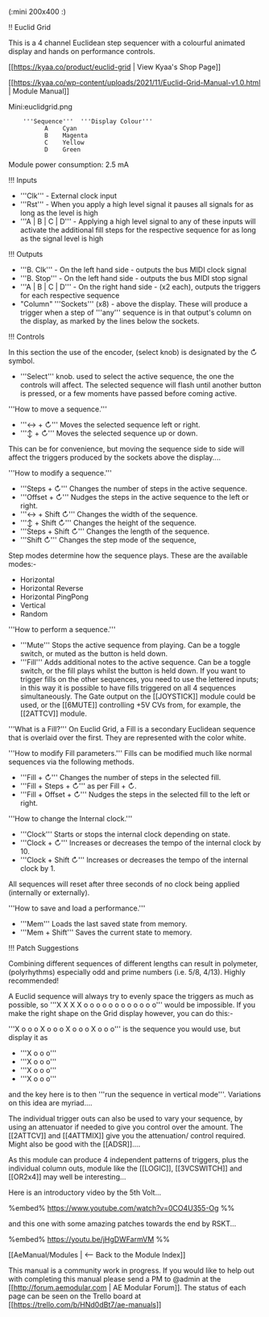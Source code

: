 (:mini 200x400 :)

!! Euclid Grid

This is a 4 channel Euclidean step sequencer with a colourful animated display and hands on performance controls.

[[https://kyaa.co/product/euclid-grid | View Kyaa's Shop Page]]

[[https://kyaa.co/wp-content/uploads/2021/11/Euclid-Grid-Manual-v1.0.html | Module Manual]]

Mini:euclidgrid.png

        '''Sequence'''  '''Display Colour'''
              A	   Cyan
              B	   Magenta
              C	   Yellow
              D	   Green


Module power consumption: 2.5 mA

!!! Inputs

* '''Clk''' - External clock input
* '''Rst''' - When you apply a high level signal it pauses all signals for as long as the level is high
* '''A | B | C | D''' - Applying a high level signal to any of these inputs will activate the additional fill steps for the respective sequence for as long as the signal level is high

!!! Outputs

* '''B. Clk''' - On the left hand side - outputs the bus MIDI clock signal
* '''B. Stop''' - On the left hand side - outputs the bus MIDI stop signal
* '''A | B | C | D''' - On the right hand side - (x2 each), outputs the triggers for each respective sequence
* "Column" '''Sockets''' (x8) - above the display. These will produce a trigger when a step of '''any''' sequence is in that output's column on the display, as marked by the lines below the sockets. 

!!! Controls

In this section the use of the encoder, (select knob) is designated by the ↻ symbol.

* '''Select''' knob.  used to select the active sequence, the one the controls will affect. The selected sequence will flash until another button is pressed, or a few moments have passed before coming active.

'''How to move a sequence.'''

* '''↔ + ↻'''	Moves the selected sequence left or right.
* '''↕ + ↻'''	Moves the selected sequence up or down.

This can be for convenience, but moving the sequence side to side will affect the triggers produced by the sockets above the display....

'''How to modify a sequence.'''

* '''Steps + ↻'''	Changes the number of steps in the active sequence.
* '''Offset + ↻'''	Nudges the steps in the active sequence to the left or right.
* '''↔ + Shift ↻'''	Changes the width of the  sequence.
* '''↕ + Shift ↻'''	Changes the height of the  sequence.
* '''Steps + Shift ↻'''	Changes the length of the  sequence.
* '''Shift ↻'''	Changes the step mode of the sequence, 

Step modes determine how the sequence plays. These are the available modes:-

* Horizontal
* Horizontal Reverse
* Horizontal PingPong
* Vertical
* Random

'''How to perform a sequence.'''

* '''Mute'''	Stops the active sequence from playing. Can be a toggle switch, or  muted as the button is held down.
* '''Fill'''	        Adds additional notes to the active sequence. Can be a toggle switch, or the fill plays whilst the button is  held down. If you want to trigger fills on the other sequences, you need to use the lettered inputs; in this way it is possible to have fills triggered on all 4 sequences simultaneously. The Gate output on the [[JOYSTICK]] module could be used, or the  [[6MUTE]] controlling +5V CVs from, for example, the [[2ATTCV]] module.

'''What is a Fill?'''
On Euclid Grid, a Fill is a secondary Euclidean sequence that is overlaid over the first. They are represented with the color white.

'''How to modify Fill parameters.'''
Fills can be modified much like normal sequences via the following methods.

* '''Fill + ↻'''	Changes the number of steps in the selected fill.
* '''Fill + Steps + ↻'''	as per Fill + ↻.
* '''Fill + Offset + ↻'''	Nudges the steps in the selected fill to the left or right.

'''How to change the Internal clock.'''

* '''Clock'''	Starts or stops the internal clock depending on state.
* '''Clock + ↻'''	Increases or decreases the tempo of the internal clock by 10.
* '''Clock + Shift ↻'''	Increases or decreases the tempo of the internal clock by 1.

All sequences will reset after three seconds of no clock being applied (internally or externally).

'''How to save and load a performance.'''

* '''Mem'''	Loads the last saved state from memory.
* '''Mem + Shift'''	Saves the current state to memory.

!!! Patch Suggestions

Combining different sequences of different lengths can result in polymeter, (polyrhythms) especially odd and prime numbers (i.e. 5/8, 4/13). Highly recommended!

A Euclid sequence will always try to evenly space the triggers as much as possible,  so '''X X X X o o o o o o o o o o o o''' would be impossible. If you make the right shape on the Grid display however, you can do this:-

'''X o o o X o o o X o o o X o o o'''  is the sequence you would use, but display it as 

* '''X o o o'''
* '''X o o o'''
* '''X o o o'''
* '''X o o o'''

and the key here is to then '''run the sequence in vertical mode'''.  Variations on this idea are myriad....

The individual trigger outs can also be used to vary your sequence, by using an attenuator  if needed to give you control over the amount. The [[2ATTCV]] and [[4ATTMIX]] give you the attenuation/ control required. Might also be good with the [[ADSR]].... 

As this module can produce 4 independent patterns of triggers, plus the individual column outs, module like the [[LOGIC]], [[3VCSWITCH]] and [[OR2x4]] may well be interesting...

Here is an introductory video by the 5th Volt...

%embed% https://www.youtube.com/watch?v=0CO4U355-Og %%

and this one with some amazing patches towards the end by RSKT...

%embed% https://youtu.be/jHgDWFarmVM %%


[[AeManual/Modules | <-- Back to the Module Index]]

This manual is a community work in progress. If you would like to help out with completing this manual please send a PM to @admin at the [[http://forum.aemodular.com | AE Modular Forum]].  The status of each page can be seen on the Trello board at [[https://trello.com/b/HNd0dBt7/ae-manuals]]